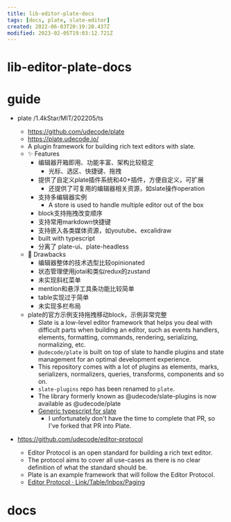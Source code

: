 ```yaml
---
title: lib-editor-plate-docs
tags: [docs, plate, slate-editor]
created: 2022-06-03T20:19:28.437Z
modified: 2023-02-05T19:03:12.721Z
---
```


# lib-editor-plate-docs

# guide

- plate /1.4kStar/MIT/202205/ts
  - https://github.com/udecode/plate
  - https://plate.udecode.io/
  - A plugin framework for building rich text editors with slate.
  - ✨ Features
    - 编辑器开箱即用、功能丰富、架构比较稳定
      - 光标、选区、快捷键、拖拽
    - 提供了自定义plate插件系统和40+插件，方便自定义，可扩展
      - 还提供了可复用的编辑器相关资源，如slate操作operation
    - 支持多编辑器实例
      - A store is used to handle multiple editor out of the box
    - block支持拖拽改变顺序
    - 支持常用markdown快捷键
    - 支持嵌入各类媒体资源，如youtube、excalidraw
    - built with typescript
    - 分离了 plate-ui、plate-headless
  - 🐛 Drawbacks
    - 编辑器整体的技术选型比较opinionated
    - 状态管理使用jotai和类似redux的zustand
    - 未实现斜杠菜单
    - mention和悬浮工具条功能比较简单
    - table实现过于简单
    - 未实现多栏布局
  - plate的官方示例支持拖拽移动block，示例非常完整
    - Slate is a low-level editor framework that helps you deal with difficult parts when building an editor, such as events handlers, elements, formatting, commands, rendering, serializing, normalizing, etc.
    - `@udecode/plate` is built on top of slate to handle plugins and state management for an optimal development experience. 
    - This repository comes with a lot of plugins as elements, marks, serializers, normalizers, queries, transforms, components and so on.
    - `slate-plugins` repo has been renamed to `plate`.
    - The library formerly known as @udecode/slate-plugins is now available as @udecode/plate
    - [Generic typescript for slate](https://github.com/ianstormtaylor/slate/pull/4177)
      - I unfortunately don't have the time to complete that PR, so I've forked that PR into Plate.

- https://github.com/udecode/editor-protocol
  - Editor Protocol is an open standard for building a rich text editor. 
  - The protocol aims to cover all use-cases as there is no clear definition of what the standard should be.
  - Plate is an example framework that will follow the Editor Protocol.
  - [Editor Protocol · Link/Table/Inbox/Paging](https://github.com/udecode/editor-protocol/issues/1)
# docs
